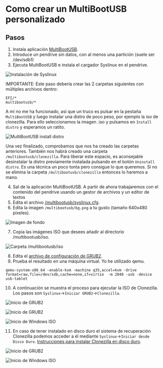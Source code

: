 # Como crear un MultiBootUSB personalizado

## Pasos

1. Instala aplicación [MultiBootUSB](http://multibootusb.org/).
2. Introduce un pendrive sin datos, con al menos una partición (suele ser /dev/sdb1)
3. Ejecuta MultiBootUSB e instala el cargador Syslinux en el pendrive.

  ![Instalación de Syslinux](screenshots/multibootusb.png)

IMPORTANTE: Este paso debería crear las 2 carpetas siguientes con múltiples archivos dentro:
```
EFI/*
multibootusb/*
```
A mí no me ha funcionado, así que un truco es pulsar en la pestaña `MultiBootUSB` y luego instalar una distro de poco peso, por ejemplo la iso de clonezilla. Para ello seleccionamos la imagen .iso y pulsamos en `Install distro` y esperamos un ratito.

 ![MultiBootUSB install distro](screenshots/multibootusb-install-distro.png)

Una vez finalizado, comprobamos que nos ha creado las carpetas anteriores. También nos habrá creado una carpeta `/multibootusb/clonezilla`. Para liberar este espacio, es aconsejable desinstalar la distro previamente instalada pulsando en el botón `Uninstall distro`. Es una técnica un poco tonta pero consigue lo que queremos. Si no se elimina la carpeta `/multibootusb/clonezilla` entonces lo haremos a mano.


4. Sal de la aplicación MultiBootUSB. A partir de ahora trabajaremos con el contenido del pendrive usando un gestor de archivos y un editor de textos
5. Edita el archivo [/multibootusb/syslinux.cfg](multibootusb/syslinux.cfg).
6. Edita la imagen `/multibootusb/bg.png` a tu gusto (tamaño 640x480 píxeles).

  ![Imagen de fondo](multibootusb/bg.png)

7. Copia las imágenes ISO que desees añadir al directorio /multibootusb/iso.

  ![Carpeta /multibootusb/iso](screenshots/multibootusb-iso.png)

8. Edita el [archivo de configuración de GRUB2](multibootusb/grub/grub.cfg).
9. Prueba el resultado en una máquina virtual. Yo he utilizado qemu.

```
qemu-system-x86_64 -enable-kvm -machine q35,accel=kvm -drive format=raw,file=/dev/sdb,cache=none,if=virtio  -m 2048 -usb -device usb-tablet
```

10. A continuación se muestra el proceso para ejecutar la ISO de Clonezilla. Los pasos son `Syslinux`->`Iniciar GRUB2`->`Clonezilla`. 

 ![Inicio de GRUB2](screenshots/qemu-multibootusb-init-grub2.png)
 
 ![Inicio de GRUB2](screenshots/qemu-multibootusb-grub2.png)
 
 ![Inicio de Windows ISO](screenshots/qemu-multibootusb-init-grub2-clonezilla.png)
 
11. En caso de tener instalado en disco duro el sistema de recuperación Clonezilla podemos acceder a él mediante `Syslinux`->`Iniciar desde Disco Duro`. [Instrucciones para instalar Clonezilla en disco duro](CLONEZILLA.md).

 ![Inicio de GRUB2](screenshots/qemu-multibootusb-init-disco.png)
 
 ![Inicio de Windows ISO](screenshots/clonezilla.png)

